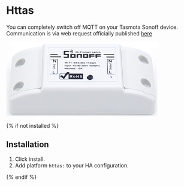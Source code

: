 # Httas

You can completely switch off MQTT on your Tasmota Sonoff device.
Communication is via web request officially published [here](https://github.com/arendst/Sonoff-Tasmota/wiki/Commands)

![Sonoff](https://github.com/JiriKursky/Custom_components/blob/master/library/sonoffbasic.jpg)

{% if not installed %}
## Installation

1. Click install.
1. Add platform `httas:` to your HA configuration.

{% endif %}

[releases]: https://github.com/custom-components/blueprint/releases
